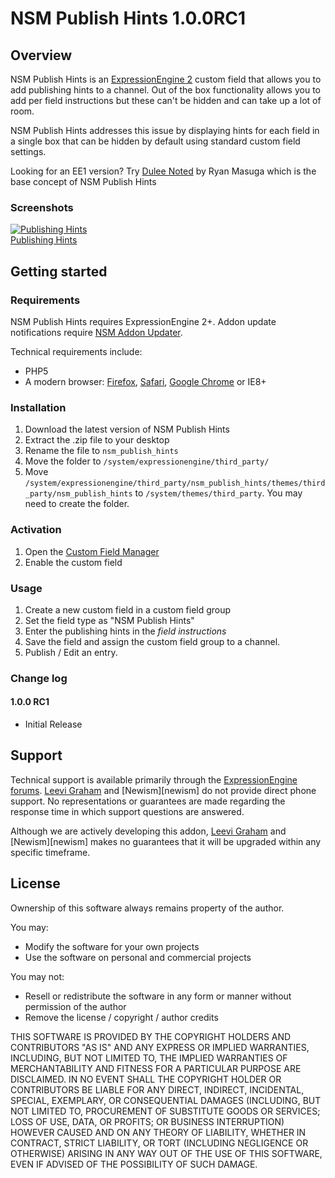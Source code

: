 NSM Publish Hints 1.0.0RC1
==========================

Overview
--------

NSM Publish Hints is an [ExpressionEngine 2][ee2] custom field that allows you to add publishing hints to a channel. Out of the box functionality allows you to add per field instructions but these can't be hidden and can take up a lot of room.

NSM Publish Hints addresses this issue by displaying hints for each field in a single box that can be hidden by default using standard custom field settings.

Looking for an EE1 version? Try [Dulee Noted](http://masugadesign.com/the-lab/scripts/dulee-noted/) by Ryan Masuga which is the base concept of NSM Publish Hints

### Screenshots

[![Publishing Hints](http://s3.amazonaws.com/ember/3WWeUmNdPzj0KI7T50fZrdIlSo4SbjPW_s.jpg)<br />Publishing Hints](http://emberapp.com/leevigraham/images/nsm-publish-hints/)


Getting started
-------------

### Requirements

NSM Publish Hints requires ExpressionEngine 2+. Addon update notifications require [NSM Addon Updater][nsm_addon_updater].

Technical requirements include:

* PHP5
* A modern browser: [Firefox][firefox], [Safari][safari], [Google Chrome][chrome] or IE8+

### Installation

1. Download the latest version of NSM Publish Hints
2. Extract the .zip file to your desktop
3. Rename the file to `nsm_publish_hints`
4. Move the folder to `/system/expressionengine/third_party/`
5. Move `/system/expressionengine/third_party/nsm_publish_hints/themes/third_party/nsm_publish_hints` to `/system/themes/third_party`. You may need to create the folder.

### Activation

1. Open the [Custom Field Manager][ee_custom_field_manager]
2. Enable the custom field

### Usage

1. Create a new custom field in a custom field group
2. Set the field type as "NSM Publish Hints"
3. Enter the publishing hints in the _field instructions_
4. Save the field and assign the custom field group to a channel.
5. Publish / Edit an entry.

### Change log

#### 1.0.0 RC1

* Initial Release

Support
-------

Technical support is available primarily through the [ExpressionEngine forums][ee_forums]. [Leevi Graham][lg] and [Newism][newism] do not provide direct phone support. No representations or guarantees are made regarding the response time in which support questions are answered.

Although we are actively developing this addon, [Leevi Graham][lg] and [Newism][newism] makes no guarantees that it will be upgraded within any specific timeframe.

License
------

Ownership of this software always remains property of the author.

You may:

* Modify the software for your own projects
* Use the software on personal and commercial projects

You may not:

* Resell or redistribute the software in any form or manner without permission of the author
* Remove the license / copyright / author credits

THIS SOFTWARE IS PROVIDED BY THE COPYRIGHT HOLDERS AND CONTRIBUTORS "AS IS" AND ANY EXPRESS OR IMPLIED WARRANTIES, INCLUDING, BUT NOT LIMITED TO, THE IMPLIED WARRANTIES OF MERCHANTABILITY AND FITNESS FOR A PARTICULAR PURPOSE ARE DISCLAIMED. IN NO EVENT SHALL THE COPYRIGHT HOLDER OR CONTRIBUTORS BE LIABLE FOR ANY DIRECT, INDIRECT, INCIDENTAL, SPECIAL, EXEMPLARY, OR CONSEQUENTIAL DAMAGES (INCLUDING, BUT NOT LIMITED TO, PROCUREMENT OF SUBSTITUTE GOODS OR SERVICES; LOSS OF USE, DATA, OR PROFITS; OR BUSINESS INTERRUPTION) HOWEVER CAUSED AND ON ANY THEORY OF LIABILITY, WHETHER IN CONTRACT, STRICT LIABILITY, OR TORT (INCLUDING NEGLIGENCE OR OTHERWISE) ARISING IN ANY WAY OUT OF THE USE OF THIS SOFTWARE, EVEN IF ADVISED OF THE POSSIBILITY OF SUCH DAMAGE.

[lg]: http://leevigraham.com

[nsm]: http://newism.com.au
[nsm_publish_plus]: http://leevigraham.com/cms-customisation/expressionengine/nsm-publish-plus/

[ee]: http://expressionengine.com/index.php?affiliate=newism
[ee2]: http://expressionengine.com/index.php?affiliate=newism&page=public_beta
[ee_forums]: http://expressionengine.com/index.php?affiliate=newism&page=forums
[ee_cp]: http://expressionengine.com/index.php?affiliate=newism&page=docs/cp/index.html
[ee_cp_edit]: http://expressionengine.com/index.php?affiliate=newism&page=docs/cp/edit/index.html
[ee_cp_extensions_manager]: http://expressionengine.com/index.php?affiliate=newism&page=docs/cp/admin/utilities/extension_manager.html
[ee_custom_field_manager]: http://expressionengine.com/index.php?affiliate=newism&page=public_beta/docs/cp/add-ons/custom_field_manager.html
[ee_msm]: http://expressionengine.com/index.php?affiliate=newism&page=downloads/details/multiple_site_manager/

[firefox]: http://firefox.com
[safari]: http://www.apple.com/safari/download/
[chrome]: http://www.google.com/chrome/

[lg_addon_updater]: http://leevigraham.com/cms-customisation/expressionengine/lg-addon-updater/
[nsm_addon_updater]: http://github.com/newism/nsm.addon_updater.ee_addon
[gh_morphine_theme]: http://github.com/newism/nsm.morphine.theme